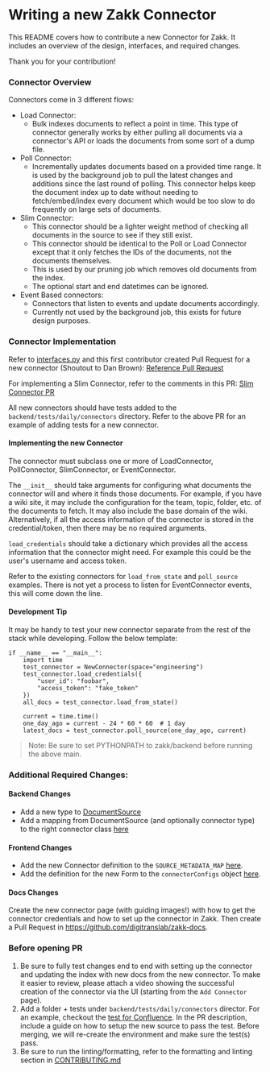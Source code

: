 <!-- ZAKK_METADATA={"link": "https://github.com/digitranslab/zakk/blob/main/backend/zakk/connectors/README.md"} -->

# Writing a new Zakk Connector

This README covers how to contribute a new Connector for Zakk. It includes an overview of the design, interfaces,
and required changes.

Thank you for your contribution!

### Connector Overview

Connectors come in 3 different flows:

- Load Connector:
  - Bulk indexes documents to reflect a point in time. This type of connector generally works by either pulling all
    documents via a connector's API or loads the documents from some sort of a dump file.
- Poll Connector:
  - Incrementally updates documents based on a provided time range. It is used by the background job to pull the latest
    changes and additions since the last round of polling. This connector helps keep the document index up to date
    without needing to fetch/embed/index every document which would be too slow to do frequently on large sets of
    documents.
- Slim Connector:
  - This connector should be a lighter weight method of checking all documents in the source to see if they still exist.
  - This connector should be identical to the Poll or Load Connector except that it only fetches the IDs of the documents, not the documents themselves.
  - This is used by our pruning job which removes old documents from the index.
  - The optional start and end datetimes can be ignored.
- Event Based connectors:
  - Connectors that listen to events and update documents accordingly.
  - Currently not used by the background job, this exists for future design purposes.

### Connector Implementation

Refer to [interfaces.py](https://github.com/digitranslab/zakk/blob/main/backend/zakk/connectors/interfaces.py)
and this first contributor created Pull Request for a new connector (Shoutout to Dan Brown):
[Reference Pull Request](https://github.com/digitranslab/zakk/pull/139)

For implementing a Slim Connector, refer to the comments in this PR:
[Slim Connector PR](https://github.com/digitranslab/zakk/pull/3303/files)

All new connectors should have tests added to the `backend/tests/daily/connectors` directory. Refer to the above PR for an example of adding tests for a new connector.

#### Implementing the new Connector

The connector must subclass one or more of LoadConnector, PollConnector, SlimConnector, or EventConnector.

The `__init__` should take arguments for configuring what documents the connector will and where it finds those
documents. For example, if you have a wiki site, it may include the configuration for the team, topic, folder, etc. of
the documents to fetch. It may also include the base domain of the wiki. Alternatively, if all the access information
of the connector is stored in the credential/token, then there may be no required arguments.

`load_credentials` should take a dictionary which provides all the access information that the connector might need.
For example this could be the user's username and access token.

Refer to the existing connectors for `load_from_state` and `poll_source` examples. There is not yet a process to listen
for EventConnector events, this will come down the line.

#### Development Tip

It may be handy to test your new connector separate from the rest of the stack while developing.
Follow the below template:

```commandline
if __name__ == "__main__":
    import time
    test_connector = NewConnector(space="engineering")
    test_connector.load_credentials({
        "user_id": "foobar",
        "access_token": "fake_token"
    })
    all_docs = test_connector.load_from_state()

    current = time.time()
    one_day_ago = current - 24 * 60 * 60  # 1 day
    latest_docs = test_connector.poll_source(one_day_ago, current)
```

> Note: Be sure to set PYTHONPATH to zakk/backend before running the above main.

### Additional Required Changes:

#### Backend Changes

- Add a new type to
  [DocumentSource](https://github.com/digitranslab/zakk/blob/main/backend/zakk/configs/constants.py)
- Add a mapping from DocumentSource (and optionally connector type) to the right connector class
  [here](https://github.com/digitranslab/zakk/blob/main/backend/zakk/connectors/factory.py#L33)

#### Frontend Changes

- Add the new Connector definition to the `SOURCE_METADATA_MAP` [here](https://github.com/digitranslab/zakk/blob/main/web/src/lib/sources.ts#L59).
- Add the definition for the new Form to the `connectorConfigs` object [here](https://github.com/digitranslab/zakk/blob/main/web/src/lib/connectors/connectors.ts#L79).

#### Docs Changes

Create the new connector page (with guiding images!) with how to get the connector credentials and how to set up the
connector in Zakk. Then create a Pull Request in https://github.com/digitranslab/zakk-docs.

### Before opening PR

1. Be sure to fully test changes end to end with setting up the connector and updating the index with new docs from the
   new connector. To make it easier to review, please attach a video showing the successful creation of the connector via the UI (starting from the `Add Connector` page).
2. Add a folder + tests under `backend/tests/daily/connectors` director. For an example, checkout the [test for Confluence](https://github.com/digitranslab/zakk/blob/main/backend/tests/daily/connectors/confluence/test_confluence_basic.py). In the PR description, include a guide on how to setup the new source to pass the test. Before merging, we will re-create the environment and make sure the test(s) pass.
3. Be sure to run the linting/formatting, refer to the formatting and linting section in
   [CONTRIBUTING.md](https://github.com/digitranslab/zakk/blob/main/CONTRIBUTING.md#formatting-and-linting)
